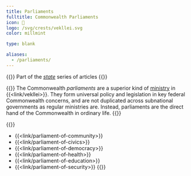 ```yaml
---
title: Parliaments
fulltitle: Commonwealth Parliaments
icon: 🌸
logo: /svg/crests/vekllei.svg
color: millmint

type: blank

aliases:
  - /parliaments/
---
```

{{<note series>}}
 Part of the *[state](/state/)* series of articles
{{</note>}}

{{<note panel>}}
The Commonwealth *parliaments* are a superior kind of [ministry](/ministries/) in {{<link/vekllei>}}. They form universal policy and legislation in key federal Commonwealth concerns, and are not duplicated across subnational governments as regular ministries are. Instead, parliaments are the direct hand of the Commonwealth in ordinary life.
{{</note>}}

{{<note panel>}}
* {{<link/parliament-of-community>}}
* {{<link/parliament-of-civics>}}
* {{<link/parliament-of-democracy>}}
* {{<link/parliament-of-health>}}
* {{<link/parliament-of-education>}}
* {{<link/parliament-of-security>}}
{{</note>}}